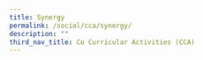 ```yaml
---
title: Synergy
permalink: /social/cca/synergy/
description: ""
third_nav_title: Co Curricular Activities (CCA)
---
```

